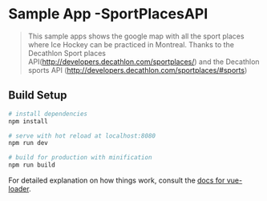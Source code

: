 # Sample App -SportPlacesAPI
 > This sample apps shows the google map with all the sport places where Ice Hockey can be practiced in Montreal.
 > Thanks to the Decathlon Sport places API(http://developers.decathlon.com/sportplaces/) and the Decathlon sports API (http://developers.decathlon.com/sportplaces/#sports)

## Build Setup

``` bash
# install dependencies
npm install

# serve with hot reload at localhost:8080
npm run dev

# build for production with minification
npm run build
```

For detailed explanation on how things work, consult the [docs for vue-loader](http://vuejs.github.io/vue-loader).
